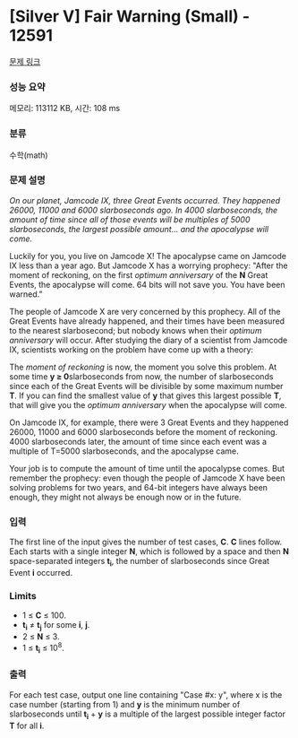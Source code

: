 # [Silver V] Fair Warning (Small) - 12591 

[문제 링크](https://www.acmicpc.net/problem/12591) 

### 성능 요약

메모리: 113112 KB, 시간: 108 ms

### 분류

수학(math)

### 문제 설명

<p><em>On our planet, Jamcode IX, three Great Events occurred. They happened 26000, 11000 and 6000 slarboseconds ago. In 4000 slarboseconds, the amount of time since all of those events will be multiples of 5000 slarboseconds, the largest possible amount... and the apocalypse will come.</em></p>

<p>Luckily for you, you live on Jamcode X! The apocalypse came on Jamcode IX less than a year ago. But Jamcode X has a worrying prophecy: "After the moment of reckoning, on the first <em>optimum anniversary</em> of the <strong>N</strong> Great Events, the apocalypse will come. 64 bits will not save you. You have been warned."</p>

<p>The people of Jamcode X are very concerned by this prophecy. All of the Great Events have already happened, and their times have been measured to the nearest slarbosecond; but nobody knows when their <em>optimum anniversary</em> will occur. After studying the diary of a scientist from Jamcode IX, scientists working on the problem have come up with a theory:</p>

<p>The <em>moment of reckoning</em> is now, the moment you solve this problem. At some time <strong>y ≥ 0</strong>slarboseconds from now, the number of slarboseconds since each of the Great Events will be divisible by some maximum number <strong>T</strong>. If you can find the smallest value of <strong>y</strong> that gives this largest possible <strong>T</strong>, that will give you the <em>optimum anniversary</em> when the apocalypse will come.</p>

<p>On Jamcode IX, for example, there were 3 Great Events and they happened 26000, 11000 and 6000 slarboseconds before the moment of reckoning. 4000 slarboseconds later, the amount of time since each event was a multiple of T=5000 slarboseconds, and the apocalypse came.</p>

<p>Your job is to compute the amount of time until the apocalypse comes. But remember the prophecy: even though the people of Jamcode X have been solving problems for two years, and 64-bit integers have always been enough, they might not always be enough now or in the future.</p>

### 입력 

 <p>The first line of the input gives the number of test cases, <strong>C</strong>.  <strong>C</strong> lines follow. Each starts with a single integer <strong>N</strong>, which is followed by a space and then <strong>N</strong> space-separated integers <strong>t<sub>i</sub></strong>, the number of slarboseconds since Great Event <strong>i</strong> occurred.</p>

<h3>Limits</h3>

<ul>
	<li>1 ≤ <strong>C</strong> ≤ 100.</li>
	<li><strong>t<sub>i</sub></strong> ≠ <strong>t<sub>j</sub></strong> for some <strong>i</strong>, <strong>j</strong>.</li>
	<li>2 ≤ <strong>N</strong> ≤ 3.</li>
	<li>1 ≤ <strong>t<sub>i</sub></strong> ≤ 10<sup>8</sup>.</li>
</ul>

### 출력 

 <p>For each test case, output one line containing "Case #x: y", where x is the case number (starting from 1) and <strong>y</strong> is the minimum number of slarboseconds until <strong>t<sub>i</sub></strong> + <strong>y</strong> is a multiple of the largest possible integer factor <strong>T</strong> for all <strong>i</strong>.</p>

